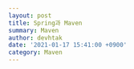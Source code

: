 ```yaml
---
layout: post
title: Spring과 Maven
summary: Maven
author: devhtak
date: '2021-01-17 15:41:00 +0900'
category: Maven
---
```

